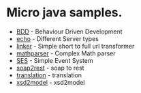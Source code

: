 # Micro java samples.

* [BDD](bdd/README.md) - Behaviour Driven Development
* [echo](echo/README.md) - Different Server types
* [linker](linker/README.md) - Simple short to full url transformer
* [mathparser](mathparser/README.md) - Complex Math parser
* [SES](ses/README.md) - Simple Event System
* [soap2rest](soap2rest/README.md) - soap to rest
* [translation](translation/README.md) - translation
* [xsd2model](xsd2model/README.md) - xsd2model